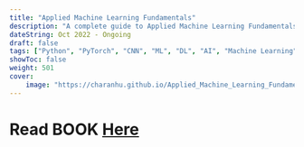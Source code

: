 ```yaml
---
title: "Applied Machine Learning Fundamentals"
description: "A complete guide to Applied Machine Learning Fundamentals"
dateString: Oct 2022 - Ongoing
draft: false
tags: ["Python", "PyTorch", "CNN", "ML", "DL", "AI", "Machine Learning"]
showToc: false
weight: 501
cover:
    image: "https://charanhu.github.io/Applied_Machine_Learning_Fundamentals/_images/cover.png"
--- 
```


# Read BOOK [Here](https://charanhu.github.io/Applied_Machine_Learning_Fundamentals)
